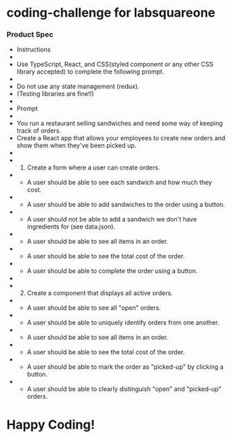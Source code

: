 # coding-challenge for labsquareone

### Product Spec

- Instructions
-
- Use TypeScript, React, and CSS(styled component or any other CSS library accepted) to complete the following prompt.
-
- Do not use any state management (redux).
- (Testing libraries are fine!!)
-
- Prompt
-
- You run a restaurant selling sandwiches and need some way of keeping track of orders.
- Create a React app that allows your employees to create new orders and show them when they've been picked up.
-
- 1.  Create a form where a user can create orders.
- - A user should be able to see each sandwich and how much they cost.
- - A user should be able to add sandwiches to the order using a button.
- - A user should not be able to add a sandwich we don't have ingredients for (see data.json).
- - A user should be able to see all items in an order.
- - A user should be able to see the total cost of the order.
- - A user should be able to complete the order using a button.
-
- 2.  Create a component that displays all active orders.
- - A user should be able to see all "open" orders.
- - A user should be able to uniquely identify orders from one another.
- - A user should be able to see all items in an order.
- - A user should be able to see the total cost of the order.
- - A user should be able to mark the order as "picked-up" by clicking a button.
- - A user should be able to clearly distinguish "open" and "picked-up" orders.

# Happy Coding!

